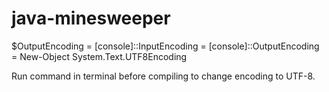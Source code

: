 ﻿# java-minesweeper

$OutputEncoding = [console]::InputEncoding = [console]::OutputEncoding = New-Object System.Text.UTF8Encoding

Run command in terminal before compiling to change encoding to UTF-8.
